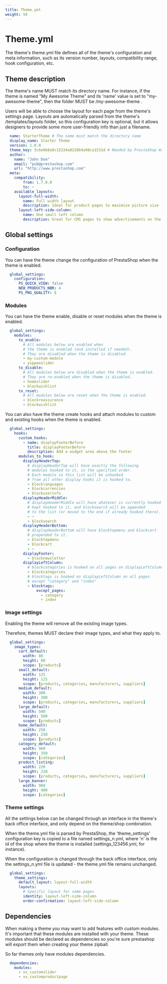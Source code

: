 ```yaml
---
title: Theme.yml
weight: 50
---
```


# Theme.yml

The theme's theme.yml file defines all of the theme's configuration and meta information, such as its version number, layouts, compatibility range, hook configuration, etc.

## Theme description

The theme's name MUST match its directory name. For instance, if the theme is named "My Awesome Theme" and its 'name' value is set to "my-awesome-theme", then the folder MUST be /my-awesome-theme .

Users will be able to choose the layout for each page from the theme's settings page. Layouts are automatically parsed from the theme's /templates/layouts folder, so this configuration key is optional, but it allows designers to provide some more user-friendly info than just a filename.

```yaml
  name: StarterTheme # The name must match the directory name
  display_name: Starter Theme
  version: 1.0.0
  theme_key: 3c6e0b8a9c15224a8228b9a98ca1531d # Needed by PrestaShop Addons
  author:
    name: "John Doe"
    email: "pub@prestashop.com"
    url: "http://www.prestashop.com"
  meta:
    compatibility:
        from: 1.7.0.0
        to: ~
    available_layouts:
      layout-full-width:
        name: Full width layout
        description: Ideal for product pages to maximize picture size
      layout-left-side-column:
        name: One small left column
        description: Great for CMS pages to show advertisements on the side
```

## Global settings


### Configuration

You can have the theme change the configuration of PrestaShop when the theme is enabled.

```yaml
  global_settings:
    configuration:
      PS_QUICK_VIEW: false
      NEW_PRODUCTS_NBR: 4
      PS_PNG_QUALITY: 8
```

### Modules

You can have the theme enable, disable or reset modules when the theme is enabled.

```yaml
  global_settings:
    modules:
      to_enable:
        # All modules below are enabled when
        # the theme is enabled (and installed if needed).
        # They are disabled when the theme is disabled.
        - my-custom-module
        - yippeeslider
      to_disable:
        # All modules below are disabled when the theme is enabled.
        # They are re-enabled when the theme is disabled.
        - homeslider
        - blockwishlist
      to_reset:
        # All modules below are reset when the theme is enabled.
        - blockreassurance
        - blockwishlist
```

You can also have the theme create hooks and attach modules to custom and existing hooks when the theme is enabled.

```yaml
  global_settings:
    hooks:
      custom_hooks:
        - name: displayFooterBefore
          title: displayFooterBefore
          description: Add a widget area above the footer
      modules_to_hook:
        displayHeaderTop:
          # displayHeaderTop will have exactly the following
          # modules hooked to it, in the specified order.
          # Each module in this list will be unhooked
          # from all other display hooks it is hooked to.
          - blocklanguages
          - blockcurrencies
          - blockuserinfo
        displayHeaderMiddle:
          # displayHeaderMiddle will have whatever is currently hooked to it
          # kept hooked to it, and blocksearch will be appended
          # to the list (or moved to the end if already hooked there).
          - ~
          - blocksearch
        displayHeaderBottom:
          # displayHeaderBottom will have blocktopmenu and blockcart
          # prepended to it.
          - blocktopmenu
          - blockcart
          - ~
        displayFooter:
          - blocknewsletter
        displayLeftColumn:
          # blockcategories is hooked on all pages on displayLeftColumn
          - blockcategories
          # blocktags is hooked on displayLeftColumn on all pages
          # except "category" and "index"
          - blocktags:
              except_pages:
                - category
                - index
```

### Image settings

Enabling the theme will remove all the existing image types.

Therefore, themes MUST declare their image types, and what they apply to.

```yaml
  global_settings:
    image_types:
      cart_default:
        width: 80
        height: 80
        scope: [products]
      small_default:
        width: 125
        height: 125
        scope: [products, categories, manufacturers, suppliers]
      medium_default:
        width: 300
        height: 300
        scope: [products, categories, manufacturers, suppliers]
      large_default:
        width: 500
        height: 500
        scope: [products]
      home_default:
        width: 250
        height: 250
        scope: [products]
      category_default:
        width: 960
        height: 350
        scope: [categories]
      product_listing:
        width: 220
        height: 220
        scope: [products, categories, manufacturers, suppliers]
      large_banner:
        width: 960
        height: 400
        scope: [categories]
```

### Theme settings

All the settings below can be changed through an interface in the theme's back office interface, and only depend on the theme/shop combination.

When the theme.yml file is parsed by PrestaShop, the 'theme_settings' configuration key is copied to a file named settings_n.yml, where 'n' is the id of the shop where the theme is installed (settings_123456.yml, for instance).

When the configuration is changed through the back office interface, only the settings_n.yml file is updated - the theme.yml file remains unchanged.

```yaml
  global_settings:
    theme_settings:
      default_layout: layout-full-width
      layouts:
        # Specific layout for some pages
        identity: layout-left-side-column
        order-confirmation: layout-left-side-column
```

## Dependencies

When making a theme you may want to add features with custom modules. It's important that these modules
are installed with your theme. These modules should be declared as dependencies so you're sure prestashop
will export them when creating your theme zipball.

So far themes only have modules dependencies.

```yaml
  dependencies:
    modules:
      - xx_customslider
      - xx_customproductpage
```
